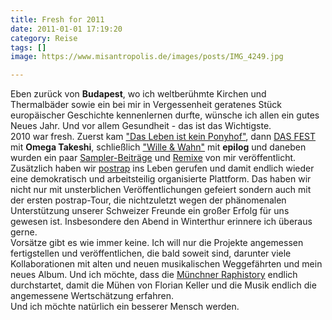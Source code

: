 ```yaml
---
title: Fresh for 2011
date: 2011-01-01 17:19:20
category: Reise
tags: []
image: https://www.misantropolis.de/images/posts/IMG_4249.jpg

---
```


Eben zurück von **Budapest**, wo ich weltberühmte Kirchen und Thermalbäder sowie ein bei mir in Vergessenheit geratenes Stück europäischer Geschichte kennenlernen durfte, wünsche ich allen ein gutes Neues Jahr. Und vor allem Gesundheit - das ist das Wichtigste.  
2010 war fresh. Zuerst kam ["Das Leben ist kein Ponyhof"](http://www.youtube.com/watch?v=m-K8AKTETvo), dann [DAS FEST](http://www.youtube.com/watch?v=1ZkrjgJVx7A) mit **Omega Takeshi**, schließlich ["Wille & Wahn"](http://www.youtube.com/watch?v=0BFFxXy8KCY) mit **epilog** und daneben wurden ein paar [Sampler-Beiträge](http://www.milledpavement.com/MP033.html) und [Remixe](http://audio88yassin.bandcamp.com/track/leg-ein-feuer-misanthrop-remix) von mir veröffentlicht.  
Zusätzlich haben wir [postrap](http://www.postrap.de) ins Leben gerufen und damit endlich wieder eine demokratisch und arbeitsteilig organisierte Plattform. Das haben wir nicht nur mit unsterblichen Veröffentlichungen gefeiert sondern auch mit der ersten postrap-Tour, die nichtzuletzt wegen der phänomenalen Unterstützung unserer Schweizer Freunde ein großer Erfolg für uns gewesen ist. Insbesondere den Abend in Winterthur erinnere ich überaus gerne.  
Vorsätze gibt es wie immer keine. Ich will nur die Projekte angemessen fertigstellen und veröffentlichen, die bald soweit sind, darunter viele Kollaborationen mit alten und neuen musikalischen Weggefährten und mein neues Album. Und ich möchte, dass die [Münchner Raphistory](http://www.facebook.com/#!/pages/RAP-HISTORY-MUNICH/145463313477) endlich durchstartet, damit die Mühen von Florian Keller und die Musik endlich die angemessene Wertschätzung erfahren.  
Und ich möchte natürlich ein besserer Mensch werden.
